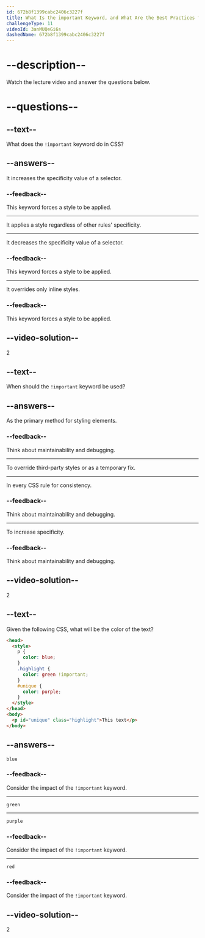 ```yaml
---
id: 672b8f1399cabc2406c3227f
title: What Is the important Keyword, and What Are the Best Practices for Using It?
challengeType: 11
videoId: 3anMUQeGi6s
dashedName: 672b8f1399cabc2406c3227f
---
```


# --description--

Watch the lecture video and answer the questions below.

# --questions--

## --text--

What does the `!important` keyword do in CSS?

## --answers--

It increases the specificity value of a selector.

### --feedback--

This keyword forces a style to be applied.

---

It applies a style regardless of other rules' specificity.

---

It decreases the specificity value of a selector.

### --feedback--

This keyword forces a style to be applied.

---

It overrides only inline styles.

### --feedback--

This keyword forces a style to be applied.

## --video-solution--

2

## --text--

When should the `!important` keyword be used?

## --answers--

As the primary method for styling elements.

### --feedback--

Think about maintainability and debugging.

---

To override third-party styles or as a temporary fix.

---

In every CSS rule for consistency.

### --feedback--

Think about maintainability and debugging.

---

To increase specificity.

### --feedback--

Think about maintainability and debugging.

## --video-solution--

2

## --text--

Given the following CSS, what will be the color of the text?

```html
<head>
  <style>
    p {
      color: blue;
    }
    .highlight {
      color: green !important;
    }
    #unique {
      color: purple;
    }
  </style>
</head>
<body>
  <p id="unique" class="highlight">This text</p>
</body>
```

## --answers--

`blue`

### --feedback--

Consider the impact of the `!important` keyword.

---

`green`

---

`purple`

### --feedback--

Consider the impact of the `!important` keyword.

---

`red`

### --feedback--

Consider the impact of the `!important` keyword.

## --video-solution--

2
